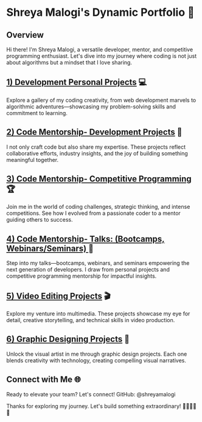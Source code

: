 
# Shreya Malogi's Dynamic Portfolio 🚀

## Overview

Hi there! I'm Shreya Malogi, a versatile developer, mentor, and competitive programming enthusiast. Let's dive into my journey where coding is not just about algorithms but a mindset that I love sharing.

## [1) Development Personal Projects](https://github.com/shreyamalogi/MyBestWorks/blob/master/devprojectsnames.md)  💻

Explore a gallery of my coding creativity, from web development marvels to algorithmic adventures—showcasing my problem-solving skills and commitment to learning. 

## [2) Code Mentorship- Development Projects](https://github.com/shreyamalogi/MyBestWorks/blob/master/codementorship%20projects.md) 🤝

I not only craft code but also share my expertise. These projects reflect collaborative efforts, industry insights, and the joy of building something meaningful together.

## [3) Code Mentorship- Competitive Programming ](https://github.com/shreyamalogi/MyBestWorks/blob/master/CPnames.md)  🏆

Join me in the world of coding challenges, strategic thinking, and intense competitions. See how I evolved from a passionate coder to a mentor guiding others to success.

## [4) Code Mentorship- Talks: (Bootcamps, Webinars/Seminars) ](https://github.com/shreyamalogi/MyBestWorks/blob/master/teaching.md) 🎤

Step into my talks—bootcamps, webinars, and seminars empowering the next generation of developers. I draw from personal projects and competitive programming mentorship for impactful insights.

## [5) Video Editing Projects](https://github.com/shreyamalogi/MyBestWorks/blob/master/videoediting.md) 🎬

Explore my venture into multimedia. These projects showcase my eye for detail, creative storytelling, and technical skills in video production.

## [6) Graphic Designing Projects](https://github.com/shreyamalogi/MyBestWorks/blob/master/graphicdesign.md) 🎨

Unlock the visual artist in me through graphic design projects. Each one blends creativity with technology, creating compelling visual narratives.

## Connect with Me 🌐

Ready to elevate your team? Let's connect! GitHub: @shreyamalogi 

Thanks for exploring my journey. Let's build something extraordinary! 🚀👩‍💻🎨🌟

















